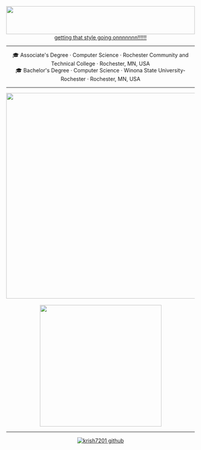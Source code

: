 <div align="center"><img src="https://github.com/krish7201/krish7201/blob/main/title.svg" height="75px" width="100%"></div>
<div align="center">
  <a color="white" href="https://www.youtube.com/watch?v=FQSEhHh8WQc">getting that style going onnnnnnn!!!!!!</a>
  <hr>
</div>

<div align="center">
<dl>
  <dt>🎓 Associate's Degree · Computer Science · Rochester Community and Technical College · Rochester, MN, USA</dt>
  <dt>🎓 Bachelor's Degree · Computer Science · Winona State University-Rochester · Rochester, MN, USA</dt>
</dl>
</div>
<hr>
<div align=center><a href="https://github.com/krish7201?tab=repositories"><img width=550 align="center" src="https://github-readme-stats.vercel.app/api?username=krish7201&bg_color=25282a&title_color=fff&text_color=fff&border_color=25282a&show_icons=true&icon_color=fff"/><br></a></div>
<br>
<div align=center><!--This guy did an amazing job making these widgets--><!--https://github.com/anuraghazra/github-readme-stats--><a href="https://github.com/krish7201?tab=repositories"><img width=325 align="center" src="https://github-readme-stats.vercel.app/api/top-langs/?username=krish7201&title_color=ffffff&text_color=ffffff&icon_color=61dafb&bg_color=25282a&langs_count=8&layout=compact&border_color=61dafb&hide_border=true"/><br></a></div>
<hr>
<div align=center><a href="https://visitor-badge.glitch.me"> <img alt="krish7201 github" src="https://visitor-badge.glitch.me/badge?page_id=krish7201.visitor-badge&left_color=white&right_color=white&left_text=FELLAS!"></a></div>
